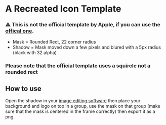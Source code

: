 # A Recreated Icon Template
### ⚠️ This is not the official template by Apple, if you can use the [offical one](https://developer.apple.com/design/resources/).
- Mask = Rounded Rect, 22 corner radius
- Shadow = Mask moved down a few pixels and blured with a 5px radius (black with 32 alpha)
### Please note that the official template uses a squircle not a rounded rect

## How to use
Open the shadow in your [image editing software](https://www.photopea.com) then place your background and logo on top in a group, use the mask on that group (make sure that the mask is centered in the frame correctly) then export it as a png.